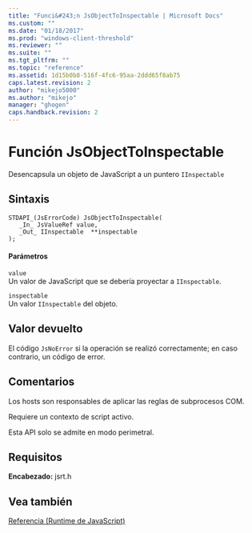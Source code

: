```yaml
---
title: "Funci&#243;n JsObjectToInspectable | Microsoft Docs"
ms.custom: ""
ms.date: "01/18/2017"
ms.prod: "windows-client-threshold"
ms.reviewer: ""
ms.suite: ""
ms.tgt_pltfrm: ""
ms.topic: "reference"
ms.assetid: 1d15b0b8-516f-4fc6-95aa-2ddd65f8ab75
caps.latest.revision: 2
author: "mikejo5000"
ms.author: "mikejo"
manager: "ghogen"
caps.handback.revision: 2
---
```

# Funci&#243;n JsObjectToInspectable
Desencapsula un objeto de JavaScript a un puntero `IInspectable`  
  
## Sintaxis  
  
```  
STDAPI_(JsErrorCode) JsObjectToInspectable(  
   _In_ JsValueRef value,  
   _Out_ IInspectable  **inspectable  
);  
```  
  
#### Parámetros  
 `value`  
 Un valor de JavaScript que se debería proyectar a `IInspectable`.  
  
 `inspectable`  
 Un valor `IInspectable` del objeto.  
  
## Valor devuelto  
 El código `JsNoError` si la operación se realizó correctamente; en caso contrario, un código de error.  
  
## Comentarios  
 Los hosts son responsables de aplicar las reglas de subprocesos COM.  
  
 Requiere un contexto de script activo.  
  
 Esta API solo se admite en modo perimetral.  
  
## Requisitos  
 **Encabezado:** jsrt.h  
  
## Vea también  
 [Referencia \(Runtime de JavaScript\)](../chakra-hosting/reference-javascript-runtime.md)